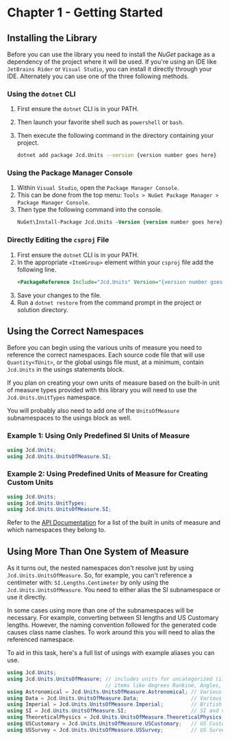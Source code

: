 # Chapter 1 - Getting Started

## Installing the Library

Before you can use the library you need to install the _NuGet_ package as a 
dependency of the project where it will be used. If you're using an IDE like 
`JetBrains Rider` or `Visual Studio`, you can install it directly through your
 IDE. Alternately you can use one of the three following methods.

### Using the `dotnet` CLI

1. First ensure the `dotnet` CLI is in your PATH.
2. Then launch your favorite shell such as `powershell` or `bash`.
3. Then execute the following command in the directory containing your project.

    ```bash
    dotnet add package Jcd.Units --version {version number goes here}
    ```

### Using the Package Manager Console

1. Within `Visual Studio`, open the `Package Manager Console`. 
2. This can be done from the top menu: `Tools > NuGet Package Manager > Package Manager Console`.
3. Then type the following command into the console.
   ```ps
   NuGet\Install-Package Jcd.Units -Version {version number goes here}
   ```

### Directly Editing the `csproj` File

1. First ensure the `dotnet` CLI is in your PATH.
2. In the appropriate `<ItemGroup>` element within your `csproj` file add the following line.
   ```xml
   <PackageReference Include="Jcd.Units" Version="{version number goes here}" />
   ```
3. Save your changes to the file.
4. Run a `dotnet restore` from the command prompt in the project or solution directory.

## Using the Correct Namespaces

Before you can begin using the various units of measure you need to reference the correct 
namespaces. Each source code file that will use `Quantity<TUnit>`, or the global usings file
must, at a minimum, contain `Jcd.Units` in the usings statements block.

If you plan on creating your own units of measure based on the built-in unit of measure types 
provided with this library you will need to use the `Jcd.Units.UnitTypes` namespace.

You will probably also need to add one of the `UnitsOfMeasure` subnamespaces to the usings 
block as well.

### Example 1: Using Only Predefined SI Units of Measure

```csharp
using Jcd.Units;
using Jcd.Units.UnitsOfMeasure.SI;
```

### Example 2: Using Predefined Units of Measure for Creating Custom Units

```csharp
using Jcd.Units;
using Jcd.Units.UnitTypes;
using Jcd.Units.UnitsOfMeasure.SI;
```

Refer to the [API Documentation](../../api/Jcd.Units.md) for a list of the built in units
of measure and which namespaces they belong to.

## Using More Than One System of Measure

As it turns out, the nested namespaces don't resolve just by using `Jcd.Units.UnitsOfMeasure`. 
So, for example, you can't reference a centimeter with: `SI.Lengths.Centimeter` by only using 
the `Jcd.Units.UnitsOfMeasure`. You need to either alias the SI subnamespace or use it directly.

In some cases using more than one of the subnamespaces will be necessary. For example, converting
between SI lengths and US Customary lengths. However, the naming convention followed for the 
generated code causes class name clashes. To work around this you will need to alias the referenced
namespace.

To aid in this task, here's a full list of usings with example aliases you can use.

```csharp
using Jcd.Units;
using Jcd.Units.UnitsOfMeasure; // includes units for uncategorized (i.e. no associated system of measure)
                                // items like degrees Rankine, Angles, and simple counts.
using Astronomical = Jcd.Units.UnitsOfMeasure.Astronomical; // Various SI derived units used in astronomy.
using Data = Jcd.Units.UnitsOfMeasure.Data;                 // Various units used in measuring data and data transfer rates.
using Imperial = Jcd.Units.UnitsOfMeasure.Imperial;         // British Imperial units.
using SI = Jcd.Units.UnitsOfMeasure.SI;                     // SI and various Metric units.
using TheoreticalPhysics = Jcd.Units.UnitsOfMeasure.TheoreticalPhysics; // Some units used used in theoretical physics
using USCustomary = Jcd.Units.UnitsOfMeasure.USCustomary;   // US Customary units (i.e. foot, mile, pound...etc.)
using USSurvey = Jcd.Units.UnitsOfMeasure.USSurvey;         // US Survey units. (e.g. Link, Rod, Chain... etc.)
```